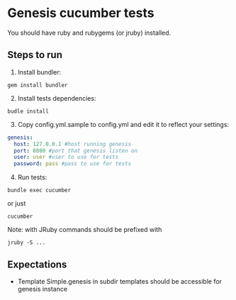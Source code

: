 Genesis cucumber tests
======================

You should have ruby and rubygems (or jruby) installed.

Steps to run
------------

1. Install bundler:

```
gem install bundler
```

2. Install tests dependencies:

```
budle install
```

3. Copy config.yml.sample to config.yml and edit it to reflect your settings:

```yaml
genesis:
  host: 127.0.0.1 #host running genesis
  port: 8080 #port that genesis listen on
  user: user #user to use for tests
  password: pass #pass to use for tests
```

4. Run tests:

```
bundle exec cucumber
```

or just 

```
cucumber
```

Note: with JRuby commands should be prefixed with

```
jruby -S ...
```


Expectations
------------

- Template Simple.genesis in subdir templates should be accessible for genesis instance
